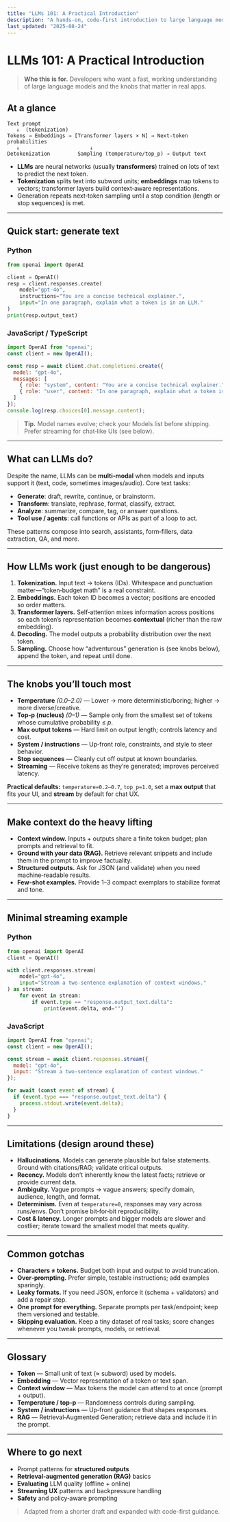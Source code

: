 ```yaml
---
title: "LLMs 101: A Practical Introduction"
description: "A hands-on, code-first introduction to large language models for Cookbook readers."
last_updated: "2025-08-24"
---
```


# LLMs 101: A Practical Introduction

> **Who this is for.** Developers who want a fast, working understanding of large language models and the knobs that matter in real apps.

## At a glance

```
Text prompt
   ↓  (tokenization)
Tokens → Embeddings → [Transformer layers × N] → Next‑token probabilities
   ↓                       ↓
Detokenization         Sampling (temperature/top_p) → Output text
```

- **LLMs** are neural networks (usually **transformers**) trained on lots of text to predict the next token.  
- **Tokenization** splits text into subword units; **embeddings** map tokens to vectors; transformer layers build context‑aware representations.  
- Generation repeats next‑token sampling until a stop condition (length or stop sequences) is met.

---

## Quick start: generate text

### Python

```python
from openai import OpenAI

client = OpenAI()
resp = client.responses.create(
    model="gpt-4o",
    instructions="You are a concise technical explainer.",
    input="In one paragraph, explain what a token is in an LLM."
)
print(resp.output_text)
```

### JavaScript / TypeScript

```js
import OpenAI from "openai";
const client = new OpenAI();

const resp = await client.chat.completions.create({
  model: "gpt-4o",
  messages: [
    { role: "system", content: "You are a concise technical explainer." },
    { role: "user", content: "In one paragraph, explain what a token is in an LLM." }
  ]
});
console.log(resp.choices[0].message.content);
```

> **Tip.** Model names evolve; check your Models list before shipping. Prefer streaming for chat‑like UIs (see below).

---

## What can LLMs do?

Despite the name, LLMs can be **multi‑modal** when models and inputs support it (text, code, sometimes images/audio). Core text tasks:

- **Generate**: draft, rewrite, continue, or brainstorm.  
- **Transform**: translate, rephrase, format, classify, extract.  
- **Analyze**: summarize, compare, tag, or answer questions.  
- **Tool use / agents**: call functions or APIs as part of a loop to act.

These patterns compose into search, assistants, form‑fillers, data extraction, QA, and more.

---

## How LLMs work (just enough to be dangerous)

1. **Tokenization.** Input text → tokens (IDs). Whitespace and punctuation matter—“token‑budget math” is a real constraint.  
2. **Embeddings.** Each token ID becomes a vector; positions are encoded so order matters.  
3. **Transformer layers.** Self‑attention mixes information across positions so each token’s representation becomes **contextual** (richer than the raw embedding).  
4. **Decoding.** The model outputs a probability distribution over the next token.  
5. **Sampling.** Choose how “adventurous” generation is (see knobs below), append the token, and repeat until done.

---

## The knobs you’ll touch most

- **Temperature** *(0.0–2.0)* — Lower → more deterministic/boring; higher → more diverse/creative.  
- **Top‑p (nucleus)** *(0–1)* — Sample only from the smallest set of tokens whose cumulative probability ≤ *p*.  
- **Max output tokens** — Hard limit on output length; controls latency and cost.  
- **System / instructions** — Up‑front role, constraints, and style to steer behavior.  
- **Stop sequences** — Cleanly cut off output at known boundaries.  
- **Streaming** — Receive tokens as they’re generated; improves perceived latency.

**Practical defaults:** `temperature=0.2–0.7`, `top_p=1.0`, set a **max output** that fits your UI, and **stream** by default for chat UX.

---

## Make context do the heavy lifting

- **Context window.** Inputs + outputs share a finite token budget; plan prompts and retrieval to fit.  
- **Ground with your data (RAG).** Retrieve relevant snippets and include them in the prompt to improve factuality.  
- **Structured outputs.** Ask for JSON (and validate) when you need machine‑readable results.  
- **Few‑shot examples.** Provide 1–3 compact exemplars to stabilize format and tone.

---

## Minimal streaming example

### Python

```python
from openai import OpenAI
client = OpenAI()

with client.responses.stream(
    model="gpt-4o",
    input="Stream a two-sentence explanation of context windows."
) as stream:
    for event in stream:
        if event.type == "response.output_text.delta":
            print(event.delta, end="")
```

### JavaScript

```js
import OpenAI from "openai";
const client = new OpenAI();

const stream = await client.responses.stream({
  model: "gpt-4o",
  input: "Stream a two-sentence explanation of context windows."
});

for await (const event of stream) {
  if (event.type === "response.output_text.delta") {
    process.stdout.write(event.delta);
  }
}
```

---

## Limitations (design around these)

- **Hallucinations.** Models can generate plausible but false statements. Ground with citations/RAG; validate critical outputs.  
- **Recency.** Models don’t inherently know the latest facts; retrieve or provide current data.  
- **Ambiguity.** Vague prompts → vague answers; specify domain, audience, length, and format.  
- **Determinism.** Even at `temperature=0`, responses may vary across runs/envs. Don’t promise bit‑for‑bit reproducibility.  
- **Cost & latency.** Longer prompts and bigger models are slower and costlier; iterate toward the smallest model that meets quality.

---

## Common gotchas

- **Characters ≠ tokens.** Budget both input and output to avoid truncation.  
- **Over‑prompting.** Prefer simple, testable instructions; add examples sparingly.  
- **Leaky formats.** If you need JSON, enforce it (schema + validators) and add a repair step.  
- **One prompt for everything.** Separate prompts per task/endpoint; keep them versioned and testable.  
- **Skipping evaluation.** Keep a tiny dataset of real tasks; score changes whenever you tweak prompts, models, or retrieval.

---

## Glossary

- **Token** — Small unit of text (≈ subword) used by models.  
- **Embedding** — Vector representation of a token or text span.  
- **Context window** — Max tokens the model can attend to at once (prompt + output).  
- **Temperature / top‑p** — Randomness controls during sampling.  
- **System / instructions** — Up‑front guidance that shapes responses.  
- **RAG** — Retrieval‑Augmented Generation; retrieve data and include it in the prompt.

---

## Where to go next

- Prompt patterns for **structured outputs**  
- **Retrieval‑augmented generation (RAG)** basics  
- **Evaluating** LLM quality (offline + online)  
- **Streaming UX** patterns and backpressure handling  
- **Safety** and policy‑aware prompting

> Adapted from a shorter draft and expanded with code-first guidance.

